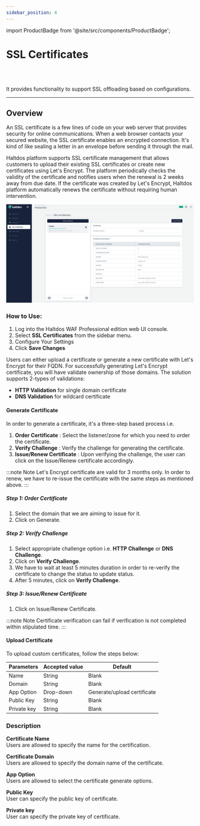 ```yaml
---
sidebar_position: 4
---
```


import ProductBadge from '@site/src/components/ProductBadge';

# SSL Certificates

<ProductBadge />
<br />
<br />

It provides functionality to support SSL offloading based on configurations.

---

## Overview

An SSL certificate is a few lines of code on your web server that provides security for online communications. When a web browser contacts your secured website, the SSL certificate enables an encrypted connection. It's kind of like sealing a letter in an envelope before sending it through the mail.
   
Haltdos platform supports SSL certificate management that allows customers to upload their existing SSL certificates or create new certificates using Let's Encrypt. The platform periodically checks the validity of the certificate and notifies users when the renewal is 2 weeks away from due date. If the certificate was created by Let's Encrypt, Haltdos platform automatically renews the certificate without requiring human intervention. 

![SSL Certificate](/img/pro-waf/docs/ssl_certificate.png)
   
### How to Use:
1. Log into the Haltdos WAF Professional edition web UI console.
2. Select **SSL Certificates** from the sidebar menu.
3. Configure Your Settings 
4. Click **Save Changes** 
   
Users can either upload a certificate or generate a new certificate with Let's Encrypt for their FQDN. For successfully generating Let's Encrypt certificate, you will have validate ownership of those domains. The solution supports 2-types of validations:
   
- **HTTP Validation** for single domain certificate
- **DNS Validation** for wildcard certificate

#### Generate Certificate

In order to generate a certificate, it's a three-step based process i.e.
   
1. **Order Certificate** : Select the listener/zone for which you need to order the certificate.
2. **Verify Challenge** : Verify the challenge for generating the certificate.
3. **Issue/Renew Certificate** : Upon verifying the challenge, the user can click on the Issue/Renew certificate accordingly.


:::note Note
Let's Encrypt certificate are valid for 3 months only. In order to renew, we have to re-issue the certificate with the same steps as mentioned above.
:::
   
##### **Step 1: Order Certificate**
1. Select the domain that we are aiming to issue for it.
2. Click on Generate.
   
##### **Step 2: Verify Challenge**
1. Select appropriate challenge option i.e. **HTTP Challenge** or **DNS Challenge**.
2. Click on **Verify Challenge**.
3. We have to wait at least 5 minutes duration in order to re-verify the certificate to change the status to update status.  
4. After 5 minutes, click on **Verify Challenge**.
   
##### Step 3: Issue/Renew Certificate
1. Click on Issue/Renew Certificate.
   
:::note Note 
Certificate verification can fail if verification is not completed within stipulated time.
:::
   
#### Upload Certificate
To upload custom certificates, follow the steps below:

| Parameters  | Accepted value |  Default                    |
|-------------|----------------|-----------------------------|
| Name        | String         | Blank                       |
| Domain      | String         | Blank                       |
| App Option  | Drop-down      | Generate/upload certificate |
| Public Key  | String         | Blank                       |
| Private key | String         | Blank                       |

### Description

**Certificate Name**  
Users are allowed to specify the name for the certification.

**Certificate Domain**  
Users are allowed to specify the domain name of the certificate.

**App Option**  
Users are allowed to select the certificate generate options.

**Public Key**  
User can specify the public key of certificate.

**Private key**  
User can specify the private key of certificate.


